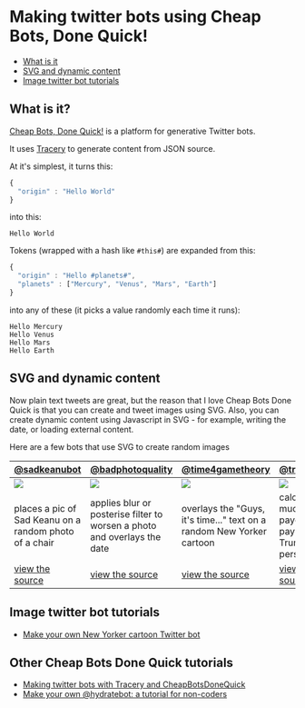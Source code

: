 # Making twitter bots using Cheap Bots, Done Quick!

- [What is it](#what-is-it)
- [SVG and dynamic content](#svg-and-dynamic-content)
- [Image twitter bot tutorials](#image-twitter-bot-tutorials)

## What is it?
[Cheap Bots, Done Quick!](http://cheapbotsdonequick.com/) is a platform for generative Twitter bots.

It uses [Tracery](https://github.com/galaxykate/tracery) to generate content from JSON source.

At it's simplest, it turns this:
```javascript
{
  "origin" : "Hello World"
}
```
into this:
```
Hello World
```

Tokens (wrapped with a hash like `#this#`) are expanded from this:
```javascript
{
  "origin" : "Hello #planets#",
  "planets" : ["Mercury", "Venus", "Mars", "Earth"]
}
```
into any of these (it picks a value randomly each time it runs):
```
Hello Mercury
Hello Venus
Hello Mars
Hello Earth
```

## SVG and dynamic content
Now plain text tweets are great, but the reason that I love Cheap Bots Done Quick is that you can create and tweet images using SVG.
Also, you can create dynamic content using Javascript in SVG - for example, writing the date, or loading external content.

Here are a few bots that use SVG to create random images

[@sadkeanubot](https://twitter.com/sadkeanubot) | [@badphotoquality](https://twitter.com/badphotoquality) | [@time4gametheory](https://twitter.com/time4gametheory) | [@trumptaxbot](https://twitter.com/trumptaxbot)
-------------|------------------|------------------|-----------------
<a href="https://twitter.com/sadkeanubot"><img src="https://pbs.twimg.com/media/C4CyQpaXAAAAssZ.jpg:large" /></a> | <a href="https://twitter.com/badphotoquality"><img src="https://pbs.twimg.com/media/C4FfBLVWQAA0DxE.jpg:large" /></a> | <a href="https://twitter.com/time4gametheory"><img src="https://pbs.twimg.com/media/C4FuJerW8AA4jOn.jpg:large" /></a> | <a href="https://twitter.com/trumptaxbot"><img src="https://pbs.twimg.com/media/C4dz8HsWQAE4tXl.jpg:large" /></a>
places a pic of Sad Keanu on a random photo of a chair|applies blur or posterise filter to worsen a photo and overlays the date|overlays the "Guys, it's time..." text on a random New Yorker cartoon|calculates how much tax payers are paying for Trump's personal life
[view the source](http://cheapbotsdonequick.com/source/sadkeanubot) | [view the source](http://cheapbotsdonequick.com/source/badphotoquality) | [view the source](http://cheapbotsdonequick.com/source/time4gametheory) | [view the source](http://cheapbotsdonequick.com/source/trumptaxbot)

## Image twitter bot tutorials
* [Make your own New Yorker cartoon Twitter bot](https://github.com/derekahmedzai/cheapbotsdonequick/blob/master/new-yorker.md)

## Other Cheap Bots Done Quick tutorials
* [Making twitter bots with Tracery and CheapBotsDoneQuick](https://github.com/codekitchensd/2016-03-24-twitterbots)
* [Make your own @hydratebot: a tutorial for non-coders](http://barrl.net/2767)

